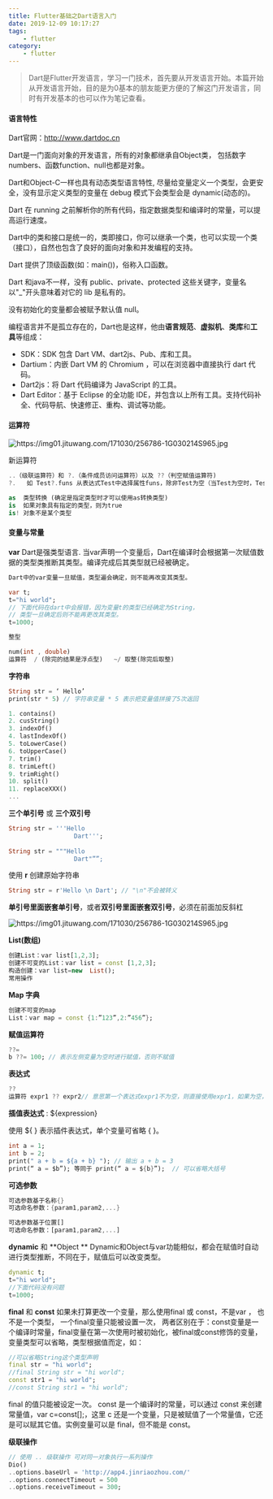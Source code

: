 ```yaml
---
title: Flutter基础之Dart语言入门
date: 2019-12-09 10:17:27
tags: 
    - flutter
category:
    - flutter
---
```



> Dart是Flutter开发语言，学习一门技术，首先要从开发语言开始。本篇开始从开发语言开始，目的是为0基本的朋友能更方便的了解这门开发语言，同时有开发基本的也可以作为笔记查看。

#### 语言特性
Dart官网：http://www.dartdoc.cn

Dart是一门面向对象的开发语言，所有的对象都继承自Object类， 包括数字numbers、函数function、null也都是对象。

Dart和Object-C一样也具有动态类型语言特性, 尽量给变量定义一个类型，会更安全，没有显示定义类型的变量在 debug 模式下会类型会是 dynamic(动态的)。

Dart 在 running 之前解析你的所有代码，指定数据类型和编译时的常量，可以提高运行速度。

Dart中的类和接口是统一的，类即接口，你可以继承一个类，也可以实现一个类（接口），自然也包含了良好的面向对象和并发编程的支持。

Dart 提供了顶级函数(如：main())，俗称入口函数。

Dart 和java不一样，没有 public、private、protected 这些关键字，变量名以"_"开头意味着对它的 lib 是私有的。

没有初始化的变量都会被赋予默认值 null。


编程语言并不是孤立存在的，Dart也是这样，他由**语言规范**、**虚拟机**、**类库**和**工具**等组成：

* SDK：SDK 包含 Dart VM、dart2js、Pub、库和工具。
* Dartium：内嵌 Dart VM 的 Chromium ，可以在浏览器中直接执行 dart 代码。
* Dart2js：将 Dart 代码编译为 JavaScript 的工具。
* Dart Editor：基于 Eclipse 的全功能 IDE，并包含以上所有工具。支持代码补全、代码导航、快速修正、重构、调试等功能。


#### 运算符

<img :src="$withBase('/flutter/dart_introduction/operator.jpg')" alt="https://img01.jituwang.com/171030/256786-1G030214S965.jpg">


新运算符

```dart
..（级联运算符）和 ?.（条件成员访问运算符）以及 ??（判空赋值运算符)
?.   如 Test?.funs 从表达式Test中选择属性funs，除非Test为空（当Test为空时，Test?.funs的值为空)

as  类型转换 (确定是指定类型时才可以使用as转换类型)
is  如果对象具有指定的类型，则为true
is! 对象不是某个类型
```



#### 变量与常量

**var**
Dart是强类型语言. 当var声明一个变量后，Dart在编译时会根据第一次赋值数据的类型类推断其类型。编译完成后其类型就已经被确定。 

```dart
Dart中的var变量一旦赋值，类型遍会确定，则不能再改变其类型。

var t;
t="hi world";
// 下面代码在dart中会报错，因为变量t的类型已经确定为String，
// 类型一旦确定后则不能再更改其类型。
t=1000;
```

```dart
整型

num(int , double) 
运算符  / (除完的结果是浮点型)   ~/ 取整(除完后取整)
```

**字符串**

```dart
String str = ‘ Hello’
print(str * 5) // 字符串变量 * 5 表示把变量值拼接了5次返回 

```

```dart
1. contains()
2. cusString()
3. indexOf()
4. lastIndexOf()
5. toLowerCase()
6. toUpperCase()
7. trim()
8. trimLeft()
9. trimRight()
10. split()
11. replaceXXX()
...
```


**三个单引号** 或 **三个双引号** 

```dart
String str = '''Hello
                  Dart''';
                  
String str = """Hello
                  Dart"””;

```

使用 **r** 创建原始字符串

```dart
String str = r'Hello \n Dart'; // "\n"不会被转义
```


**单引号里面嵌套单引号**，或者**双引号里面嵌套双引号**，必须在前面加反斜杠

<img :src="$withBase('/flutter/dart_introduction/F2ED24C2-F022-4922-8240-B3E7C5FE638E.png')" alt="https://img01.jituwang.com/171030/256786-1G030214S965.jpg">


**List(数组)**

```dart
创建List：var list[1,2,3];
创建不可变的List：var list = const [1,2,3];
构造创建：var list=new  List();
常用操作
```


**Map 字典**

```dart
创建不可变的map
List：var map = const {1:”123”,2:”456”};
```

**赋值运算符**

```dart
??=  
b ??= 100; // 表示左侧变量为空时进行赋值，否则不赋值
```

**表达式**

```dart 
?? 
运算符 expr1 ?? expr2// 意思第一个表达式expr1不为空，则直接使用expr1，如果为空，则使用expr2；
```

**插值表达式** : ${expression}

使用 ${ } 表示插件表达式，单个变量可省略 { }。

```dart
int a = 1;
int b = 2;
print(" a + b = ${a + b} "); // 输出 a + b = 3
print(“ a = $b”); 等同于 print(“ a = ${b}”);  // 可以省略大括号
```


**可选参数**

```dart
可选参数基于名称{}
可选命名参数：{param1,param2,...}

可选参数基于位置[]
可选命名参数：[param1,param2,...]
```


**dynamic** 和 **Object **
Dynamic和Object与var功能相似，都会在赋值时自动进行类型推断，不同在于，赋值后可以改变类型。

```dart 
dynamic t;
t="hi world";
//下面代码没有问题
t=1000;
```


**final** 和 **const**
如果未打算更改一个变量，那么使用final 或 const，不是var ， 也不是一个类型，
一个final变量只能被设置一次， 两者区别在于：const变量是一个编译时常量，final变量在第一次使用时被初始化，被final或const修饰的变量，变量类型可以省略，类型根据值而定，如：

```dart
//可以省略String这个类型声明
final str = "hi world";
//final String str = "hi world"; 
const str1 = "hi world";
//const String str1 = "hi world";
```

final 的值只能被设定一次。
const 是一个编译时的常量，可以通过 const 来创建常量值，var c=const[];，这里 c 还是一个变量，只是被赋值了一个常量值，它还是可以赋其它值。实例变量可以是 final，但不能是 const。


**级联操作**

```dart
// 使用 .. 级联操作 可对同一对象执行一系列操作
Dio()
..options.baseUrl = 'http://app4.jinriaozhou.com/'
..options.connectTimeout = 500
..options.receiveTimeout = 300;
```




